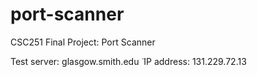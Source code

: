# port-scanner
CSC251 Final Project: Port Scanner

Test server: glasgow.smith.edu
 ̈ IP address: 131.229.72.13
